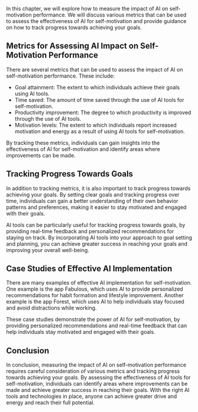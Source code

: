 
In this chapter, we will explore how to measure the impact of AI on self-motivation performance. We will discuss various metrics that can be used to assess the effectiveness of AI for self-motivation and provide guidance on how to track progress towards achieving your goals.

Metrics for Assessing AI Impact on Self-Motivation Performance
--------------------------------------------------------------

There are several metrics that can be used to assess the impact of AI on self-motivation performance. These include:

* Goal attainment: The extent to which individuals achieve their goals using AI tools.
* Time saved: The amount of time saved through the use of AI tools for self-motivation.
* Productivity improvement: The degree to which productivity is improved through the use of AI tools.
* Motivation levels: The extent to which individuals report increased motivation and energy as a result of using AI tools for self-motivation.

By tracking these metrics, individuals can gain insights into the effectiveness of AI for self-motivation and identify areas where improvements can be made.

Tracking Progress Towards Goals
-------------------------------

In addition to tracking metrics, it is also important to track progress towards achieving your goals. By setting clear goals and tracking progress over time, individuals can gain a better understanding of their own behavior patterns and preferences, making it easier to stay motivated and engaged with their goals.

AI tools can be particularly useful for tracking progress towards goals, by providing real-time feedback and personalized recommendations for staying on track. By incorporating AI tools into your approach to goal setting and planning, you can achieve greater success in reaching your goals and improving your overall well-being.

Case Studies of Effective AI Implementation
-------------------------------------------

There are many examples of effective AI implementation for self-motivation. One example is the app Fabulous, which uses AI to provide personalized recommendations for habit formation and lifestyle improvement. Another example is the app Forest, which uses AI to help individuals stay focused and avoid distractions while working.

These case studies demonstrate the power of AI for self-motivation, by providing personalized recommendations and real-time feedback that can help individuals stay motivated and engaged with their goals.

Conclusion
----------

In conclusion, measuring the impact of AI on self-motivation performance requires careful consideration of various metrics and tracking progress towards achieving your goals. By assessing the effectiveness of AI tools for self-motivation, individuals can identify areas where improvements can be made and achieve greater success in reaching their goals. With the right AI tools and technologies in place, anyone can achieve greater drive and energy and reach their full potential.
